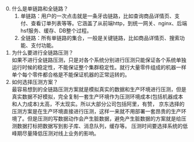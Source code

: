 0. 什么是单链路和全链路？    
    1. 单链路：用户的一次点击就是一条牙齿链路，比如查询商品详情页、支付、查看订单列表等等。它涵盖了从前端http，到统一网关、nginx、后端hsf服务、缓存、DB整个过程。    
    2. 全链路：所有单链路的集合，一般是关键链路，比如商品详情页、搜索功能、支付功能。    
1. 为什么要进行全链路压测？   
  如果不进行全链路压测，只是对各个系统分别进行压测只能保证各个系统单独运行时候的稳定性，不能保证整个集群稳定性。就行大量零件组成的机器一样单个每个零件都合格是不能保证机器的正常运转的。
2. 如何选择压测方案？    
  最容易想到的全链路压测方案就是模拟真实的数据和生产环境进行压测，但是真实数据不好模拟，完全复制一套生产环境作为压测环境成本(包括机器成本和人力成本)太高，不太现实。所以大部分公司包括阿里，有赞，
  京东选择的压测方案是在生产环境直接进行压测，这样一来就不用部署一套昂贵的生产环境了。但是压测的写数据动作会产生脏数据，避免产生脏数据的方案就是给压测数据打标把数据写到影子库、消息队列，缓存等。
  压测时间要选择系统的低峰期尽量降低压测对线上业务的影响。      
